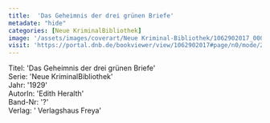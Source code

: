 ```yaml
---
title:  'Das Geheimnis der drei grünen Briefe'
metadate: "hide"
categories: [Neue KriminalBibliothek]
image: '/assets/images/coverart/Neue Kriminal-Bibliothek/1062902017_00000010.jpg'
visit: 'https://portal.dnb.de/bookviewer/view/1062902017#page/n0/mode/2up'
---
```

Titel: 'Das Geheimnis der drei grünen Briefe' <br>
Serie: 'Neue KriminalBibliothek' <br>
Jahr: '1929' <br>
AutorIn: 'Edith Heralth' <br>
Band-Nr: '?' <br>
Verlag: ' Verlagshaus Freya'